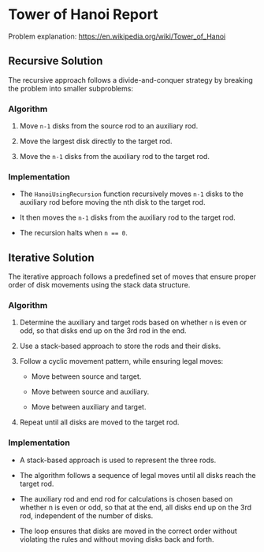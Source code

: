 # Tower of Hanoi Report

Problem explanation: https://en.wikipedia.org/wiki/Tower_of_Hanoi

## Recursive Solution
The recursive approach follows a divide-and-conquer strategy by breaking the problem into smaller subproblems:

### Algorithm
1. Move `n-1` disks from the source rod to an auxiliary rod.

2. Move the largest disk directly to the target rod.

3. Move the `n-1` disks from the auxiliary rod to the target rod.

### Implementation
- The `HanoiUsingRecursion` function recursively moves `n-1` disks to the auxiliary rod before moving the nth disk to the target rod.

- It then moves the `n-1` disks from the auxiliary rod to the target rod.

- The recursion halts when `n == 0`.

## Iterative Solution
The iterative approach follows a predefined set of moves that ensure proper order of disk movements using the stack data structure.

### Algorithm
1. Determine the auxiliary and target rods based on whether `n` is even or odd, so that disks end up on the 3rd rod in the end.

2. Use a stack-based approach to store the rods and their disks.

3. Follow a cyclic movement pattern, while ensuring legal moves:

    - Move between source and target.

    - Move between source and auxiliary.

    - Move between auxiliary and target.

4. Repeat until all disks are moved to the target rod.

### Implementation
- A stack-based approach is used to represent the three rods.

- The algorithm follows a sequence of legal moves until all disks reach the target rod.

- The auxiliary rod and end rod for calculations is chosen based on whether n is even or odd, so that at the end, all disks end up on the 3rd rod, independent of the number of disks.

- The loop ensures that disks are moved in the correct order without violating the rules and without moving disks back and forth.